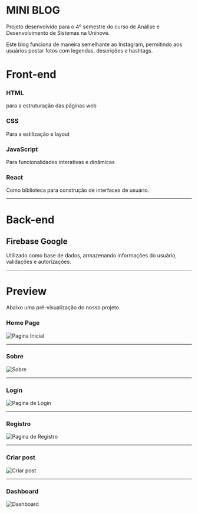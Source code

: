 # MINI BLOG

Projeto desenvolvido para o 4º semestre do curso de Análise e Desenvolvimento de Sistemas na Uninove.

Este blog funciona de maneira semelhante ao Instagram, permitindo aos usuários postar fotos com legendas, descrições e hashtags.

# Front-end

### HTML

para a estruturação das páginas web

### CSS

Para a estilização e layout

### JavaScript

Para funcionalidades interativas e dinâmicas

### React

Como biblioteca para construção de interfaces de usuário.

---

# Back-end
## Firebase Google
Utilizado como base de dados, armazenando informações do usuário, validações e autorizações.

---

# Preview 
Abaixo uma pré-visualização do nosso projeto.

### Home Page
![Pagina Inicial](https://imgur.com/aTa7AVh.png)

---

### Sobre
![Sobre](https://imgur.com/iYNeXPM.png)

---

### Login
![Pagina de Login](https://imgur.com/MahXuVj.png)

---

### Registro
![Pagina de Registro](https://imgur.com/d3KIO3z.png)

---

### Criar post
![Criar post](https://imgur.com/gBgOkRa.png)

---

### Dashboard
![Dashboard](https://imgur.com/k6dxPeZ.png)
